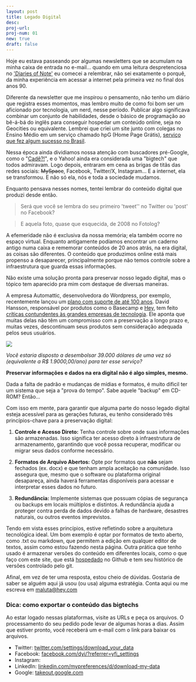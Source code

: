 ```yaml
---
layout: post
title: Legado Digital
desc:
proj-url:
proj-num: 01
new: true
draft: false
---
```


Hoje eu estava passeando por algumas newsletters que se acumulam na minha caixa de entrada no e-mail... quando em uma leitura despretenciosa no ['Diaries of Note'](https://diariesofnote.com/) eu comecei a relembrar, não sei exatamente o porquê, da minha experiência em acessar a internet pela primeira vez no final dos anos 90. 

Diferente da newsletter que me inspirou o pensamento, não tenho um diário que registra esses momentos, mas lembro muito de como foi bom ser um aficionado por tecnologia, um nerd, nesse período. Publicar algo significava combinar um conjunto de habilidades, desde o básico de programação ao bê-á-bá do inglês para conseguir hospedar um conteúdo online, seja no Geocities ou equivalente. Lembrei que criei um site junto com colegas no Ensino Médio em um serviço chamado hpG (Home Page Grátis), [serviço que fez algum sucesso no Brasil](https://www1.folha.uol.com.br/folha/informatica/ult124u5574.shtml).

Nessa época ainda dividiamos nossa atenção com buscadores pré-Google, como o "[Cadê?!](https://web.archive.org/web/20010331232117/http://www.cade.com.br/)", e o Yahoo! ainda era considerada uma "bigtech" que todos admiravam. Logo depois, entraram em cena as brigas de titãs das redes sociais: ~~MySpace~~, Facebook, Twitter/X, Instagram... E a internet, ela se transformou. E não só ela, nós e toda a sociedade mudamos. 

Enquanto pensava nesses nomes, tentei lembrar do conteúdo digital que produzi desde então.

> Será que você se lembra do seu primeiro 'tweet'' no Twitter ou 'post' no Facebook?

> E aquela foto, quase que esquecida, de 2008 no Fotolog?

A efemeridade não é exclusiva da nossa memória; ela também ocorre no espaço virtual. Enquanto antigamente podíamos encontrar um caderno antigo numa caixa e rememorar conteúdos de 20 anos atrás, na era digital, as coisas são diferentes. O conteúdo que produzimos online está mais propenso a desaparecer, principalmente porque não temos controle sobre a infraestrutura que guarda essas informações.

Não existe uma solução pronta para preservar nosso legado digital, mas o tópico tem aparecido pra mim com destaque de diversas maneiras.

A empresa Automattic, desenvolvedora do Wordpress, por exemplo, recentemente lançou um [plano com suporte de até 100 anos](https://wordpress.com/blog/2023/08/25/introducing-the-100-year-plan/). David Hansson, responsável por produtos como o Basecamp e [Hey](http://www.hey.com), tem feito [críticas contundentes às grandes empresas de tecnologia](https://world.hey.com/dhh/until-the-end-of-the-internet-439ccfce). Ele aponta que muitas delas não têm um compromisso com a preservação a longo prazo e, muitas vezes, descontinuam seus produtos sem consideração adequada pelos seus usuários.

![](https://github.com/maluta/maluta.github.com/raw/master/images/ueoi.gif)

_Você estaria disposto a desembolsar 39.000 dólares de uma vez só (equivalente a R$ 1.9000,00/ano) para ter esse serviço?_

**Preservar informações e dados na era digital não é algo simples, mesmo.**

Dada a falta de padrão e mudanças de mídias e formatos, é muito dificil ter um sistema que seja a "prova do tempo". Sabe aquele "backup" em CD-ROM? Então... 

Com isso em mente, para garantir que alguma parte do nosso legado digital esteja acessível para as gerações futuras, eu tenho considerado três princípios-chave para a preservação digital:

1) **Controle e Acesso Direto:** Tenha controle sobre onde suas informações são armazenadas. Isso significa ter acesso direto à infraestrutura de armazenamento, garantindo que você possa recuperar, modificar ou migrar seus dados conforme necessário.

2) **Formatos de Arquivo Abertos:** Opte por formatos que **não** sejam fechados (ex. docx) e que tenham ampla aceitação na comunidade. Isso assegura que, mesmo que o software ou plataforma original desapareça, ainda haverá ferramentas disponíveis para acessar e interpretar esses dados no futuro.

3) **Redundância:** Implemente sistemas que possuam cópias de segurança ou backups em locais múltiplos e distintos. A redundância ajuda a proteger contra perda de dados devido a falhas de hardware, desastres naturais, ou outros eventos imprevistos.


Tendo em vista esses princípios, estive refletindo sobre a arquitetura tecnológica ideal. Um bom exemplo é optar por formatos de texto aberto, como .txt ou markdown, que permitem a edição em qualquer editor de textos, assim como estou fazendo nesta página. Outra prática que tenho usado é armazenar versões do conteúdo em diferentes locais, como o que faço com este site, que está [hospedado](https://github.com/maluta/maluta.github.com) no Github e tem seu histórico de versões controlado pelo git.

Afinal, em vez de ter uma resposta, estou cheio de dúvidas. Gostaria de saber se alguém aqui já usou (ou usa) alguma estratégia. Conta aqui ou me escreva em maluta@hey.com 


### Dica: como exportar o conteúdo das bigtechs 

Ao estar logado nessas plataformas, visite as URLs e peça os arquivos. O processamento do seu pedido pode levar de algumas horas a dias. Assim que estiver pronto, você receberá um e-mail com o link para baixar os arquivos.

- Twitter: [twitter.com/settings/download_your_data](https://twitter.com/settings/download_your_data)
- Facebook: [facebook.com/dyi/?referrer=yfi_settings](https://www.facebook.com/dyi/?referrer=yfi_settings)
- Instagram: []()
- LinkedIn: [linkedin.com/mypreferences/d/download-my-data](https://www.linkedin.com/mypreferences/d/download-my-data)
- Google: [takeout.google.com](https://takeout.google.com/)

